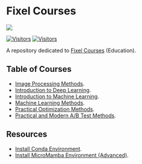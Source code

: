 # Fixel Courses

[![](./FixelAlgorithmsLogo.png)](https://fixelalgorithms.gitlab.io)

[![Visitors](https://hits.seeyoufarm.com/api/count/incr/badge.svg?url=https%3A%2F%2Fgithub.com%2FRoyiAvital%2FStackExchangeCodes&count_bg=%2379C83D&title_bg=%23555555&icon=&icon_color=%23E7E7E7&title=Visitors+%28Daily+%2F+Total%29&edge_flat=false)](https://github.com/FixelAlgorithmsTeam/FixelCourses)
[![Visitors](https://api.visitorbadge.io/api/combined?path=https%3A%2F%2Fgithub.com%2FRoyiAvital%2FStackExchangeCodes&labelColor=%23f47373&countColor=%23555555&style=plastic)](https://github.com/FixelAlgorithmsTeam/FixelCourses) <!-- https://www.visitorbadge.io -->

A repository dedicated to [Fixel Courses](https://fixelalgorithms.gitlab.io/courses) (Education).

## Table of Courses

 - [Image Processing Methods](https://fixelalgorithms.gitlab.io/courses/imgprocmethods).
 - [Introduction to Deep Learning](https://fixelalgorithms.gitlab.io/courses/intdlcourse).
 - [Introduction to Machine Learning](https://fixelalgorithms.gitlab.io/courses/intmlcourse).
 - [Machine Learning Methods](https://fixelalgorithms.gitlab.io/courses/mlmethodscourse).
 - [Practical Optimization Methods](https://fixelalgorithms.gitlab.io/courses/optimizationmethods).
 - [Practical and Modern A/B Test Methods](https://fixelalgorithms.gitlab.io/courses/abtest).


## Resources

 - [Install Conda Environment](./InstallCondaEnv.md).
 - [Install MicroMamba Environment (Advanced)](./InstallMicroMamba.md).